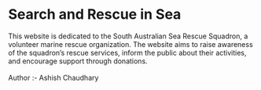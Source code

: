 # Search and Rescue in Sea

This website is dedicated to the South Australian Sea Rescue Squadron, a volunteer marine rescue organization. The website aims to raise awareness of the squadron’s rescue services, inform the public about their activities, and encourage support through donations.
<br>
<br>
Author :- Ashish Chaudhary
